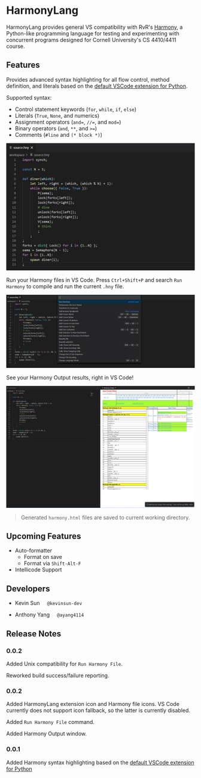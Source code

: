 # HarmonyLang

HarmonyLang provides general VS compatibility with RvR's [Harmony](http://www.cs.cornell.edu/home/rvr/harmony/), a Python-like programming language for testing and experimenting with concurrent programs designed for Cornell University's CS 4410/4411 course.

## Features

Provides advanced syntax highlighting for all flow control, method definition, and literals based on the [default VSCode extension for Python](https://github.com/microsoft/vscode).

Supported syntax:
 - Control statement keywords (`for`, `while`, `if`, `else`)
 - Literals (`True`, `None`, and numerics)
 - Assignment operators (`and=`, `//=`, and `mod=`)
 - Binary operators (`and`, `**`, and `>=`)
 - Comments (`#line` and `(* block *)`)

![Syntax Highlighting](images/syntax-example.jpg)

Run your Harmony files in VS Code. Press `Ctrl+Shift+P` and search `Run Harmony` to compile and run the current `.hny` file.

![Command](images/command-example.jpg)

See your Harmony Output results, right in VS Code!

![Harmony Output](images/build-example.jpg)

> Generated `harmony.html` files are saved to current working directory.

## Upcoming Features

 - Auto-formatter
   - Format on save
   - Format via `Shift-Alt-F`
 - Intellicode Support

## Developers

 - Kevin Sun     `@kevinsun-dev`

 - Anthony Yang     `@ayang4114`

## Release Notes

### 0.0.2

Added Unix compatibility for `Run Harmony File`.

Reworked build success/failure reporting.

### 0.0.2

Added HarmonyLang extension icon and Harmony file icons. VS Code currently does not support icon fallback, so the latter is currently disabled.

Added `Run Harmony File` command.

Added Harmony Output window.

### 0.0.1

Added Harmony syntax highlighting based on the [default VSCode extension for Python](https://github.com/microsoft/vscode)
